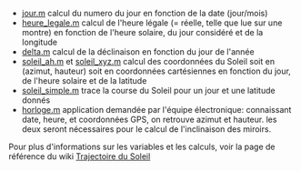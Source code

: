 - [jour.m](https://github.com/ooriane/solarcal_matlab/blob/master/position%20du%20soleil/jour.m) calcul du numero du jour en fonction de la date (jour/mois)  
- [heure_legale.m](https://github.com/ooriane/solarcal_matlab/blob/master/position%20du%20soleil/heure_legale.m) calcul de l'heure légale (= réelle, telle que lue sur une montre) en fonction de l'heure solaire, du jour considéré et de la longitude  
- [delta.m](https://github.com/ooriane/solarcal_matlab/blob/master/position%20du%20soleil/delta.m) calcul de la déclinaison en fonction du jour de l'année
- [soleil_ah.m](https://github.com/ooriane/solarcal_matlab/blob/master/position%20du%20soleil/soleil_ah.m) et [soleil_xyz.m](https://github.com/ooriane/solarcal_matlab/blob/master/position%20du%20soleil/soleil_xyz.m) calcul des coordonnées du Soleil soit en (azimut, hauteur) soit en coordonnées cartésiennes en fonction du jour, de l'heure solaire et de la latitude  
- [soleil_simple.m](https://github.com/ooriane/solarcal_matlab/blob/master/position%20du%20soleil/soleil_simple.m) trace la course du Soleil pour un jour et une latitude donnés 
- [horloge.m](https://github.com/ooriane/solarcal_matlab/blob/master/position%20du%20soleil/horloge.m) application demandée par l'équipe électronique: connaissant date, heure, et coordonnées GPS, on retrouve azimut et hauteur. les deux seront nécessaires pour le calcul de l'inclinaison des miroirs.

Pour plus d'informations sur les variables et les calculs, voir la page de référence du wiki [Trajectoire du Soleil](http://wiki.osefrance.org/doku.php?id=wiki:trajectoire_du_soleil)

